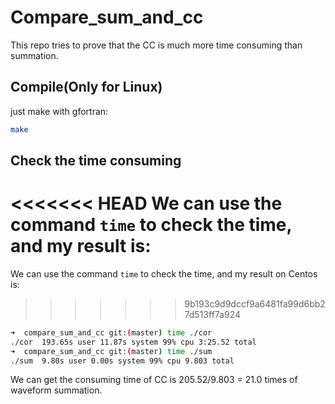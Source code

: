 # Compare_sum_and_cc

This repo tries to prove that the CC is much more time consuming than summation.

## Compile(Only for Linux)

just make with gfortran:

```bash
make
```

## Check the time consuming

<<<<<<< HEAD
We can use the command `time` to check the time, and my result is:
=======
We can use the command `time` to check the time, and my result on Centos is:
>>>>>>> 9b193c9d9dccf9a6481fa99d6bb27d513ff7a924

```bash
➜  compare_sum_and_cc git:(master) time ./cor
./cor  193.65s user 11.87s system 99% cpu 3:25.52 total
➜  compare_sum_and_cc git:(master) time ./sum
./sum  9.80s user 0.00s system 99% cpu 9.803 total
```
 We can get the consuming time of CC is 205.52/9.803 = 21.0 times of waveform summation.

